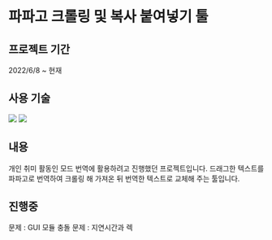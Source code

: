 # 파파고 크롤링 및 복사 붙여넣기 툴

## 프로젝트 기간
2022/6/8 ~ 현재

## 사용 기술
<img src="https://img.shields.io/badge/Python-3776AB?style=flat-square&logo=Python&logoColor=white"/> <img src="https://img.shields.io/badge/Visual Studio Code-007ACC?style=flat-square&logo=Visual Studio Code&logoColor=white"/>

## 내용
개인 취미 활동인 모드 번역에 활용하려고 진행했던 프로젝트입니다. 드래그한 텍스트를 파파고로 번역하여 크롤링 해 가져온 뒤 번역한 텍스트로 교체해 주는 툴입니다.

## 진행중
문제 : GUI 모듈 충돌
문제 : 지연시간과 렉
